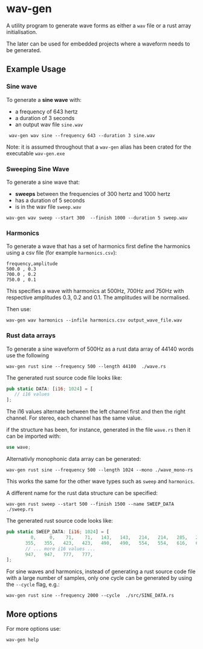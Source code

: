 # wav-gen

A utility program to generate wave forms as either a `wav` file or a rust array initialisation.

The later can be used for embedded projects where a waveform needs to be generated.


## Example Usage

### Sine wave

To generate a **sine wave** with:
- a frequency of 643 hertz
- a duration of 3 seconds
- an output wav file `sine.wav`


```console
 wav-gen wav sine --frequency 643 --duration 3 sine.wav
```
Note: it is assumed throughout that a `wav-gen` alias has been crated for the executable `wav-gen.exe`

### Sweeping Sine Wave

To generate a sine wave that:
- **sweeps** between the frequencies of 300 hertz and 1000 hertz
- has a duration of 5 seconds
- is in the wav file `sweep.wav`

```console
wav-gen wav sweep --start 300  --finish 1000 --duration 5 sweep.wav
```
### Harmonics

To generate a wave that has a set of harmonics first define the harmonics using a csv file (for example `harmonics.csv`):

```
frequency,amplitude
500.0 , 0.3
700.0 , 0.2
750.0 , 0.1
```
This specifies a wave with harmonics at 500Hz, 700Hz and 750Hz with respective amplitudes 0.3, 0.2 and 0.1.
The amplitudes will be normalised.

Then use:

```console
wav-gen wav harmonics --infile harmonics.csv output_wave_file.wav
```
### Rust data arrays

To generate a sine waveform of 500Hz as a rust data array of 44140 words use the following

```console
wav-gen rust sine --frequency 500 --length 44100  ./wave.rs
```

The generated rust source code file looks like:

```rust
pub static DATA: [i16; 1024] = [
   // i16 values
];
```
The i16 values alternate between the left channel first and then the right channel. For stereo, each channel has the same value.

if the structure has been, for instance, generated in the file `wave.rs` then it can be imported with:

```rust
use wave;
```


Alternativly monophonic data array can be generated:

```console
wav-gen rust sine --frequency 500 --length 1024 --mono ./wave_mono-rs
```

This works the same for the other wave types such as `sweep` and `harmonics`.

A different name for the rust data structure can be specified:
```console
wav-gen rust sweep --start 500 --finish 1500 --name SWEEP_DATA ./sweep.rs
```

The generated rust source code looks like:

```rust
pub static SWEEP_DATA: [i16; 1024] = [
         0,     0,    71,    71,   143,   143,   214,   214,   285,   285,
       355,   355,   423,   423,   490,   490,   554,   554,   616,   616,
       // ... more i16 values ...
       947,   947,   777,   777,
];
```

For sine waves and harmonics, instead of generating a rust source code file with a large number of samples, only one cycle can be generated
by using the `--cycle` flag, e.g.:


```console
wav-gen rust sine --frequency 2000 --cycle  ./src/SINE_DATA.rs
```

## More options
For more options use:

```console
wav-gen help
```
